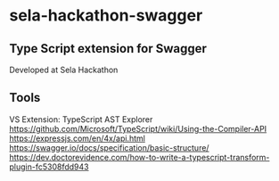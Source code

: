 # sela-hackathon-swagger  
## Type Script extension for Swagger
Developed at Sela Hackathon

## Tools
VS Extension: TypeScript AST Explorer  
https://github.com/Microsoft/TypeScript/wiki/Using-the-Compiler-API  
https://expressjs.com/en/4x/api.html  
https://swagger.io/docs/specification/basic-structure/  
https://dev.doctorevidence.com/how-to-write-a-typescript-transform-plugin-fc5308fdd943  

